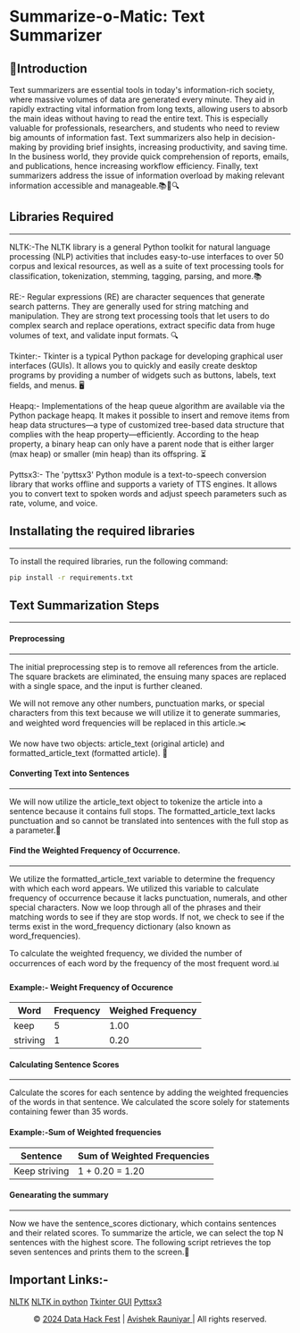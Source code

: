 # Summarize-o-Matic: Text Summarizer

📌Introduction
------------------
Text summarizers are essential tools in today's information-rich society, where massive volumes of data are generated every minute. They aid in rapidly extracting vital information from long texts, allowing users to absorb the main ideas without having to read the entire text. This is especially valuable for professionals, researchers, and students who need to review big amounts of information fast. Text summarizers also help in decision-making by providing brief insights, increasing productivity, and saving time. In the business world, they provide quick comprehension of reports, emails, and publications, hence increasing workflow efficiency. Finally, text summarizers address the issue of information overload by making relevant information accessible and manageable.📚💼🔍

## Libraries Required
------------------

NLTK:-The NLTK library is a general Python toolkit for natural language processing (NLP) activities that includes easy-to-use interfaces to over 50 corpus and lexical resources, as well as a suite of text processing tools for classification, tokenization, stemming, tagging, parsing, and more.📚

RE:- Regular expressions (RE) are character sequences that generate search patterns. They are generally used for string matching and manipulation. They are strong text processing tools that let users to do complex search and replace operations, extract specific data from huge volumes of text, and validate input formats. 🔍

Tkinter:- Tkinter is a typical Python package for developing graphical user interfaces (GUIs). It allows you to quickly and easily create desktop programs by providing a number of widgets such as buttons, labels, text fields, and menus. 🖥️

Heapq:- Implementations of the heap queue algorithm are available via the Python package heapq. It makes it possible to insert and remove items from heap data structures—a type of customized tree-based data structure that complies with the heap property—efficiently. According to the heap property, a binary heap can only have a parent node that is either larger (max heap) or smaller (min heap) than its offspring. ⏳

Pyttsx3:- The 'pyttsx3' Python module is a text-to-speech conversion library that works offline and supports a variety of TTS engines. It allows you to convert text to spoken words and adjust speech parameters such as rate, volume, and voice.

## Installating the required libraries
------------------

To install the required libraries, run the following command:

```bash
pip install -r requirements.txt
```

## Text Summarization Steps
------------------

#### Preprocessing
------------------

The initial preprocessing step is to remove all references from the article. The square brackets are eliminated, the ensuing many spaces are replaced with a single space, and the input is further cleaned. 

We will not remove any other numbers, punctuation marks, or special characters from this text because we will utilize it to generate summaries, and weighted word frequencies will be replaced in this article.✂️

We now have two objects: article_text (original article) and formatted_article_text (formatted article). 📝

#### Converting Text into Sentences
------------------

We will now utilize the article_text object to tokenize the article into a sentence because it contains full stops. The formatted_article_text lacks punctuation and so cannot be translated into sentences with the full stop as a parameter.📝

#### Find the Weighted Frequency of Occurrence.
------------------

We utilize the formatted_article_text variable to determine the frequency with which each word appears. We utilized this variable to calculate frequency of occurrence because it lacks punctuation, numerals, and other special characters. Now we loop through all of the phrases and their matching words to see if they are stop words. If not, we check to see if the terms exist in the word_frequency dictionary (also known as word_frequencies).

To calculate the weighted frequency, we divided the number of occurrences of each word by the frequency of the most frequent word.📊

#### Example:- Weight Frequency of Occurence

| Word     | Frequency | Weighed Frequency |
|----------|-----------|-------------------|
| keep     | 5         | 1.00              |
| striving | 1         | 0.20              |

#### Calculating Sentence Scores
------------------

Calculate the scores for each sentence by adding the weighted frequencies of the words in that sentence. We calculated the score solely for statements containing fewer than 35 words.

#### Example:-Sum of Weighted frequencies

| Sentence     | Sum of Weighted Frequencies | 
|----------|-----------|
| Keep striving     | 1 + 0.20 = 1.20       | 

#### Genearating the summary
------------------

Now we have the sentence_scores dictionary, which contains sentences and their related scores. To summarize the article, we can select the top N sentences with the highest score. The following script retrieves the top seven sentences and prints them to the screen.📝

## Important Links:- 

[NLTK](https://www.nltk.org/)
[NLTK in python](https://pypi.org/project/nltk/)
[Tkinter GUI](https://docs.python.org/3/library/tkinter.html)
[Pyttsx3](https://pypi.org/project/pyttsx3/)

<p align="center">© <a href="https://events.mlh.io/events/11279">2024 Data Hack Fest</a> | <a href="https://www.github.com/Avishek8136"> Avishek Rauniyar </a> | All rights reserved. </p>